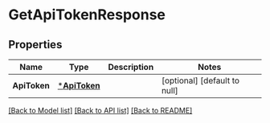 # GetApiTokenResponse

## Properties
Name | Type | Description | Notes
------------ | ------------- | ------------- | -------------
**ApiToken** | [***ApiToken**](ApiToken.md) |  | [optional] [default to null]

[[Back to Model list]](../README.md#documentation-for-models) [[Back to API list]](../README.md#documentation-for-api-endpoints) [[Back to README]](../README.md)


